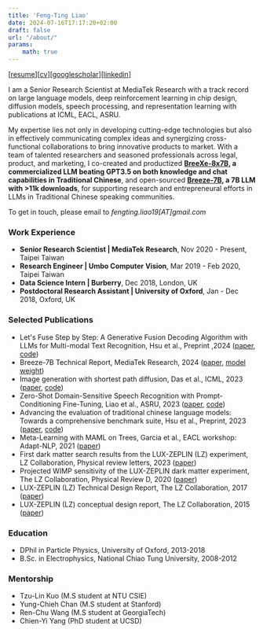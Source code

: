 ```yaml
---
title: 'Feng-Ting Liao'
date: 2024-07-16T17:17:20+02:00
draft: false
url: "/about/"
params:
    math: true
---
```


[[resume](https://ftliao.github.io/data/240805_FengTingLiao_resume.pdf)][[cv](https://ftliao.github.io/data/240805_FengTingLiao_CV.pdf)][[googlescholar](https://scholar.google.com/citations?user=wQtfX2cAAAAJ&hl=en)][[linkedin](https://www.linkedin.com/in/fengtingliao)]


<!-- I am a Senior Research Scientist at MediaTek Research, working on large language models, deep reinforcement learning in chip design, diffusion models, speech processing, and representation learning with publications at ICML, EACL, ASRU. -->

<!-- seasoned technical professional with a strong background in machine learning, natural language processing, and chip design. My expertise lies not only in developing cutting-edge technologies but also in effectively communicating complex ideas and orchestrating cross-functional collaborations to bring innovative products to market. -->

I am a Senior Research Scientist at MediaTek Research with a track record on large language models, deep reinforcement learning in chip design, diffusion models, speech processing, and representation learning with publications at ICML, EACL, ASRU. 

My expertise lies not only in developing cutting-edge technologies but also in effectively communicating complex ideas and synergizing cross-functional collaborations to bring innovative products to market. With a team of talented researchers and seasoned professionals across legal, product, and marketing, I co-created and productized **[BreeXe-8x7B](https://huggingface.co/spaces/MediaTek-Research/Demo-MR-Breexe-8x7B), a commercialized LLM beating GPT3.5 on both knowledge and chat capabilities in Traditional Chinese**, and open-sourced **[Breeze-7B](https://huggingface.co/MediaTek-Research/Breeze-7B-Instruct-v1_0), a 7B LLM with >11k downloads**, for supporting research and entrepreneural efforts in LLMs in Traditional Chinese speaking communities.

To get in touch, please email to *fengting.liao19[AT]gmail.com*

<!-- Prior to  -->


### Work Experience
- **Senior Research Scientist | MediaTek Research**, Nov 2020 - Present, Taipei Taiwan
- **Research Engineer | Umbo Computer Vision**, Mar 2019 - Feb 2020, Taipei Taiwan
- **Data Science Intern | Burberry**, Dec 2018, London, UK
- **Postdoctoral Research Assistant | University of Oxford**, Jan - Dec 2018, Oxford, UK



### Selected Publications
- Let's Fuse Step by Step: A Generative Fusion Decoding Algorithm with LLMs for Multi-modal Text Recognition, Hsu et al., Preprint ,2024 ([paper](https://arxiv.org/pdf/2405.14259), [code](https://github.com/mtkresearch/generative-fusion-decoding))
- Breeze-7B Technical Report, MediaTek Research, 2024 ([paper](https://arxiv.org/abs/2403.02712), [model weight](https://huggingface.co/MediaTek-Research/Breeze-7B-Base-v1_0))
- Image generation with shortest path diffusion, Das et al., ICML, 2023 ([paper](https://arxiv.org/abs/2306.00501), [code](https://github.com/mtkresearch/shortest-path-diffusion))
- Zero-Shot Domain-Sensitive Speech Recognition with Prompt-Conditioning Fine-Tuning, Liao et al., ASRU, 2023 ([paper](https://arxiv.org/pdf/2307.10274), [code](https://github.com/mtkresearch/clairaudience))
- Advancing the evaluation of traditional chinese language models: Towards a comprehensive benchmark suite, Hsu et al., Preprint, 2023 ([paper](https://arxiv.org/abs/2309.08448), [code](https://huggingface.co/datasets/MediaTek-Research/TCEval-v2))
- Meta-Learning with MAML on Trees, Garcia et al., EACL workshop: Adapt-NLP, 2021 ([paper](https://arxiv.org/pdf/2103.04691))
- First dark matter search results from the LUX-ZEPLIN (LZ) experiment, LZ Collaboration, Physical review letters, 2023 ([paper](https://journals.aps.org/prl/pdf/10.1103/PhysRevLett.131.041002))
- Projected WIMP sensitivity of the LUX-ZEPLIN dark matter experiment, The LZ Collaboration, Physical Review D, 2020 ([paper](https://link.aps.org/accepted/10.1103/PhysRevD.101.052002))
- LUX-ZEPLIN (LZ) Technical Design Report, The LZ Collaboration, 2017 ([paper](https://arxiv.org/abs/1703.09144))
- LUX-ZEPLIN (LZ) conceptual design report, The LZ Collaboration, 2015 ([paper](https://arxiv.org/pdf/1509.02910))


### Education


- DPhil in Particle Physics, University of Oxford, 2013-2018
- B.Sc. in Electrophysics, National Chiao Tung University, 2008-2012


### Mentorship

<!-- - Mentorship -->
- Tzu-Lin Kuo (M.S student at NTU CSIE)
- Yung-Chieh Chan (M.S student at Stanford)
- Ren-Chu Wang (M.S student at GeorgiaTech)
- Chien-Yi Yang (PhD student at UCSD)

<!-- Just don't work in hugo -->
<!-- <style>
  .flex-container {
    display: flex;
    justify-content: space-between;
  }
</style> -->
<!-- <div class="flex-container">
  <span>DPhil in Particle Physics, University of Oxford</span>
  <span>2013-2018</span>
</div>
<div class="flex-container">
  <span>B.Sc. in Electrophysics, National Chiao Tung University</span>
  <span>2008-2012</span>
</div> -->
